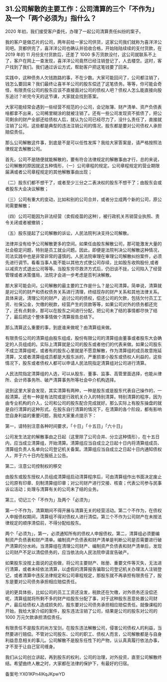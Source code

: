 ## 31.公司解散的主要工作：公司清算的三个「不作为」及一个「两个必须为」指什么？
2020 年初，我们接受客户委托，办理了一起公司清算责任纠纷的案子。


我的客户是做芯片的公司，两年前给一家公司供货，这家公司我们就称为喜洋洋公司吧。货都供完了，喜洋洋公司也确认并验收合格，开始陆陆续续的支付货款，在 2019 年的 11 月份支付货款后，还差了 1000 多万货款没付，这公司就联系不上了，客户在网上一查发现，喜洋洋公司竟然已经注销登记了，人去楼空。这时，客户找到了我们。我们通过诉讼方式，帮助客户把这笔钱要了回来。


实践中，这种债务人欠钱跑路的事，不在少数。大家可能回问了，公司都注销了，钱怎么要回来？我们最终让喜羊羊公司的股东偿还了这笔债务。等等，你可能会奇怪，有限责任公司的股东应该不直接面对公司的债权人吧？债权人怎么能直接向股东追讨？听完今天的这节课，大家就会找到答案。


大家可能经常会遇到一些经营不规范的小公司，会记账簿、财产清单、资产负债表啥都拿不出来，公司稀里糊涂的就被注销了。还有一些公司发现资不抵债了，把公司剩余的财产全部还给债权人后，就认为公司已经尽力了，没什么责任了，直接就注销了公司。这些都是典型的违法注销公司的情况，股东都是要对公司债权人承担赔偿责任。


那么公司解散这件事，到底是不是可以任性发挥？我给大家答案是，请严格按照法律规定去解散公司。


首先，公司不是随便就能解散的，要有符合法律规定的解散事由才行，总的来说，公司解散的原因就这五种情形，（一）公司章程的规定。公司章程规定的营业期限届满或者公司章程规定的其他解散事由出现；


（二）股东们都不想干了，或者至少三分之二表决权的股东不想干了；由股东会或者股东大会决议解散；


（三）公司有重大的变动，比如和别的公司合并，或者分立成两个新的公司，原公司需要解散；


（四）公司可能因为非法经营（卖假疫苗的这种），被行政机关吊销营业执照、责令关闭或者被撤销；


（五）股东提起了公司解散的诉讼，人民法院判决支持公司解散。


法律并没有给予公司解散更多的空间。如果任由股东解散公司，那可能激发大量的社会稳定问题，特别是员工就业问题。因此，即便是法院判决公司解散这种情况，司法实践中也是非常非常的谨慎的。人民法院审理在审理公司解散纠纷案件，必须先进行调节。看看当事人能不能以其他方式使公司存续，比如股东收购股份,或者以减资方式退出公司等等。当股东穷尽救济方式后，仍旧谈不拢，公司陷入了经营管理或者决策僵局，法院才会进一步考虑是否判决解散。


那大家可能会问，公司解散的最主要的工作是什么？是公司清算。简单说，清算就是对公司的财产和债权债务关系进行清理，终结现存的财产关系和其他法律关系。具体来说，清理公司的财产，追讨公司的债权，偿还公司的欠款，包括欠付员工工资、社保公金，欠缴的税款，经营产生的货款等等，如果公司对外的债务都还完了，还有点剩余，那可以在股东之间进行分配，把公司未了结的事情都尽快了结了，最后把这个整体事情做个清算报告总结下。


那么清算这么重要的事，到底谁来做呢？由清算组来做。


有限责任公司的清算组由股东组成，股份有限公司的清算组由董事或者股东大会确定的人员组成的。实际上清算就是公司的股东或者他们的代表来做。如果公司股东不成立清算组呢，或者有的股东心里就是不愿意解散，作为清算组的成员故意拖延清算，又或者清算组成员都是大股东派的，严重损害小股东或债权人利益的，这些情况下，股东或者债权人都可以申请人民法院指定清算组对公司进行清算。


人民法院指定清算组的人选，可以从股东、董事、监事、高管里面选择，也能从律所、会计师事务所、破产清算事务所等社会中介机构选择。


说到这里大家会发现，其实清算有两种，一种是股东或是股东代表自己操作的，一般清算。还有一种是有法院或是行政机关介入的特别清算。特别清算的程序，因为由专业机构的介入，公司和公司的股东配合完成就好。那么实际上有股东操盘的就是自行清算的这种形式。在股东自行清算的情况下，在清算的各个阶段，都有影响您自身利益的重要问题，我给大家重点提示下：


第一，请特别注意各种时间要求，「十日」「十五日」「六十日」


公司发生法定的解散事由之日起（这里除了公司合并、分立这种情形），在十五日内，应当成立清算组，开始清算。清算组应当自成立之日起十日内将清算组成员、清算组负责人名单向公司登记机关备案。清算组应当自成立之日起十日内通知债权人，并于六十日内在报纸上公告。


第二，注意公司控制权的移交


由股东或股东授权人员组成清算组启动清算程序后，可由清算组作出书面决定废止公司原有印章、刻制清算组印章；对公司财产进行交接、核查；代表公司参与民事诉讼活动；处理与清算有关的公司未了结的业务。


第三，切记三个「不作为」及两个「必须为」


第一个不作为，清算期间不得开展与清算无关的经营活动。第二个不作为，在债权人申报债权期间，清算组不得对债权人进行清偿。第三个不作为公司财产在未按法律规定的顺序清偿前，不得分配给股东。


两个「必须为」，第一，必须通知所有的债权人申报债权。第二，清算组必须要编制资产负债表和财产清单。编制资产负债表和财产清单是判断公司是否需要进行破产清算的分水岭。当清算组在清理公司财产、编制资产负债表和财产清单后，发现公司财产不足以清偿债务的，应当依法向人民法院申请宣告破产。


如果股东没按上面说的这些做，将公司主要财产、账册、重要文件等灭失，无法进行清算，或者未经依法清算，以虚假的清算报告骗取公司登记机关办理法人注销登记，或者清算中违反法律规定和公司章程规定，那股东就不再承担有限责任了，股东是要对公司债务承担相应赔偿责任。


说的更具体些，比如公司的员工工资还没发，税款还在欠缴，对外债务还没偿还呢，清算组就将所剩不多的财产给股东分配了事，对于这种股东恶意处置公司财产，最后给债权人造成损失的，股东要对公司债务承担相应赔偿责任。就像课程的开始，我给大家介绍的案件，股东违法注销了公司，结果是公司的股东对公司的 1000 万元欠款承担清偿责任。


有限责任不是股东的尚方宝剑，在股东违法解散公司，侵害公司债权人的利益，当然要进行赔偿。不管对公司股东、公司的职工、债权人而言，公司解散都是与自身利益息息相关的事儿。公司解散不是股东任性下的产物，认认真真履行依法办事，才不至于让自己官司缠身。


我们从公司创立讲起，再到股东的权利，公司的治理，对外投资，直至公司解散终结。希望曲终人散之时，大家都在法律的保护下，有最好的归宿。


备案号:YX01KPn4lKqJKpwYD

